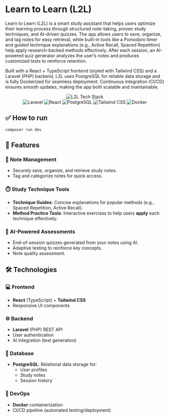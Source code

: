 # Learn to Learn (L2L)


Learn to Learn (L2L) is a smart study assistant that helps users optimize their learning process through structured note-taking, proven study techniques, and AI-driven quizzes. The app allows users to save, organize, and tag notes for easy retrieval, while built-in tools like a Pomodoro timer and guided technique explanations (e.g., Active Recall, Spaced Repetition) help apply research-backed methods effectively. After each session, an AI-powered quiz generator analyzes the user’s notes and produces customized tests to reinforce retention.

Built with a React + TypeScript frontend (styled with Tailwind CSS) and a Laravel (PHP) backend, L2L uses PostgreSQL for reliable data storage and is fully Dockerized for seamless deployment. Continuous integration (CI/CD) ensures smooth updates, making the app both scalable and maintainable.

<p align="center">
  <img src="https://img.shields.io/badge/-TECH%20STACK-%23007ACC?style=for-the-badge&logo=appveyor&logoColor=white" alt="L2L Tech Stack">
  <br>
  <img src="https://img.shields.io/badge/Laravel-FF2D20?style=flat&logo=laravel&logoColor=white" alt="Laravel">
  <img src="https://img.shields.io/badge/React-61DAFB?style=flat&logo=react&logoColor=black" alt="React">
  <img src="https://img.shields.io/badge/PostgreSQL-4169E1?style=flat&logo=postgresql&logoColor=white" alt="PostgreSQL">
  <img src="https://img.shields.io/badge/Tailwind_CSS-06B6D4?style=flat&logo=tailwind-css&logoColor=white" alt="Tailwind CSS">
  <img src="https://img.shields.io/badge/Docker-2496ED?style=flat&logo=docker&logoColor=white" alt="Docker">
</p>

## ✅ How to run
`composer run dev`

## 🚀 Features

### 📝 **Note Management**
- Securely save, organize, and retrieve study notes.
- Tag and categorize notes for quick access.

### ⏱️ **Study Technique Tools**
- **Technique Guides**: Concise explanations for popular methods (e.g., Spaced Repetition, Active Recall).
- **Method Practice Tools**: Interactive exercises to help users **apply** each technique effectively.

### 🤖 **AI-Powered Assessments**
- End-of-session quizzes generated from your notes using AI.
- Adaptive testing to reinforce key concepts.
- Note quality assessment.

## 🛠️ Technologies

### 💻 Frontend
- **React** (TypeScript) + **Tailwind CSS**
- Responsive UI components

### ⚙️ Backend
- **Laravel** (PHP) REST API
- User authentication
- AI integration (test generation)

### 📁 Database
- **PostgreSQL**: Relational data storage for:
  - User profiles
  - Study notes
  - Session history

### 🐳 DevOps
- **Docker** containerization
- CI/CD pipeline (automated testing/deployment)
